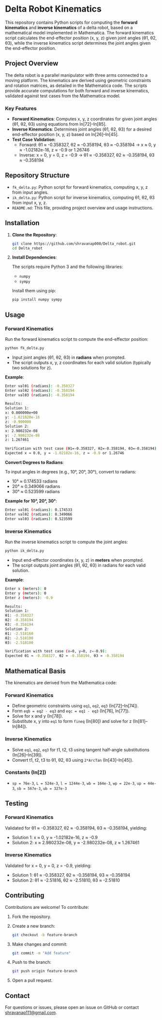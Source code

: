 # Delta Robot Kinematics

This repository contains Python scripts for computing the **forward kinematics** and **inverse kinematics** of a delta robot, based on a mathematical model implemented in Mathematica. The forward kinematics script calculates the end-effector position (x, y, z) given joint angles (θ1, θ2, θ3), while the inverse kinematics script determines the joint angles given the end-effector position.

## Project Overview

The delta robot is a parallel manipulator with three arms connected to a moving platform. The kinematics are derived using geometric constraints and rotation matrices, as detailed in the Mathematica code. The scripts provide accurate computations for both forward and inverse kinematics, validated against test cases from the Mathematica model.

### Key Features
- **Forward Kinematics**: Computes x, y, z coordinates for given joint angles (θ1, θ2, θ3) using equations from In[72]–In[85].
- **Inverse Kinematics**: Determines joint angles (θ1, θ2, θ3) for a desired end-effector position (x, y, z) based on In[26]–In[45].
- **Test Case Validation**:
  - Forward: θ1 ≈ -0.358327, θ2 ≈ -0.358194, θ3 ≈ -0.358194 → x ≈ 0, y ≈ -1.02182e-16, z ≈ -0.9 or 1.26746
  - Inverse: x = 0, y = 0, z = -0.9 → θ1 ≈ -0.358327, θ2 ≈ -0.358194, θ3 ≈ -0.358194

## Repository Structure

- `fk_delta.py`: Python script for forward kinematics, computing x, y, z from input angles.
- `ik_delta.py`: Python script for inverse kinematics, computing θ1, θ2, θ3 from input x, y, z.
- `README.md`: This file, providing project overview and usage instructions.

## Installation

1. **Clone the Repository**:

   ```bash
   git clone https://github.com/shravanap000/Delta_robot.git
   cd Delta_robot
   ```

2. **Install Dependencies**:

   The scripts require Python 3 and the following libraries:
   - `numpy`
   - `sympy`

   Install them using pip:

   ```bash
   pip install numpy sympy
   ```

## Usage

### Forward Kinematics

Run the forward kinematics script to compute the end-effector position:

```bash
python fk_delta.py
```

- Input joint angles (θ1, θ2, θ3) in **radians** when prompted.
- The script outputs x, y, z coordinates for each valid solution (typically two solutions for z).

**Example**:

```bash
Enter valθ1 (radians): -0.358327
Enter valθ2 (radians): -0.358194
Enter valθ3 (radians): -0.358194

Results:
Solution 1:
x: 0.000000e+00
y: -1.021820e-16
z: -0.900000
Solution 2:
x: 2.980232e-08
y: -2.980232e-08
z: 1.267461

Verification with test case (θ1=-0.358327, θ2=-0.358194, θ3=-0.358194):
Expected x ≈ 0.0, y ≈ -1.02182e-16, z ≈ -0.9 or 1.26746
```

**Convert Degrees to Radians**:

To input angles in degrees (e.g., 10°, 20°, 30°), convert to radians:
- 10° ≈ 0.174533 radians
- 20° ≈ 0.349066 radians
- 30° ≈ 0.523599 radians

**Example for 10°, 20°, 30°**:

```bash
Enter valθ1 (radians): 0.174533
Enter valθ2 (radians): 0.349066
Enter valθ3 (radians): 0.523599
```

### Inverse Kinematics

Run the inverse kinematics script to compute the joint angles:

```bash
python ik_delta.py
```

- Input end-effector coordinates (x, y, z) in **meters** when prompted.
- The script outputs joint angles (θ1, θ2, θ3) in radians for each valid solution.

**Example**:

```bash
Enter x (meters): 0
Enter y (meters): 0
Enter z (meters): -0.9

Results:
Solution 1:
θ1: -0.358327
θ2: -0.358194
θ3: -0.358194
Solution 2:
θ1: -2.518160
θ2: -2.518100
θ3: -2.518100

Verification with test case (x=0, y=0, z=-0.9):
Expected θ1 ≈ -0.358327, θ2 ≈ -0.358194, θ3 ≈ -0.358194
```

## Mathematical Basis

The kinematics are derived from the Mathematica code:

### Forward Kinematics
- Define geometric constraints using `eq1`, `eq2`, `eq3` (In[72]–In[74]).
- Form `eqb = eq2 - eq3` and `eqc = eq1 - eq3` (In[76], In[77]).
- Solve for x and y (In[78]).
- Substitute x, y into `eq1` to form `fineq` (In[80]) and solve for z (In[81]–In[84]).

### Inverse Kinematics
- Solve `eq1`, `eq2`, `eq3` for t1, t2, t3 using tangent half-angle substitutions (In[26]–In[39]).
- Convert t1, t2, t3 to θ1, θ2, θ3 using `2*ArcTan` (In[43]–In[45]).

### Constants (In[2])
- `sp = 76e-3`, `L = 524e-3`, `l = 1244e-3`, `wb = 164e-3`, `wp = 22e-3`, `up = 44e-3`, `sb = 567e-3`, `ub = 327e-3`

## Testing

### Forward Kinematics
Validated for θ1 ≈ -0.358327, θ2 ≈ -0.358194, θ3 ≈ -0.358194, yielding:
- Solution 1: x ≈ 0, y ≈ -1.02182e-16, z ≈ -0.9
- Solution 2: x ≈ 2.980232e-08, y ≈ -2.980232e-08, z ≈ 1.267461

### Inverse Kinematics
Validated for x = 0, y = 0, z = -0.9, yielding:
- Solution 1: θ1 ≈ -0.358327, θ2 ≈ -0.358194, θ3 ≈ -0.358194
- Solution 2: θ1 ≈ -2.51816, θ2 ≈ -2.51810, θ3 ≈ -2.51810

## Contributing

Contributions are welcome! To contribute:

1. Fork the repository.
2. Create a new branch:

   ```bash
   git checkout -b feature-branch
   ```

3. Make changes and commit:

   ```bash
   git commit -m "Add feature"
   ```

4. Push to the branch:

   ```bash
   git push origin feature-branch
   ```

5. Open a pull request.


## Contact

For questions or issues, please open an issue on GitHub or contact [shravanap111@gmail.com](mailto:shravanap111@gmail.com).
